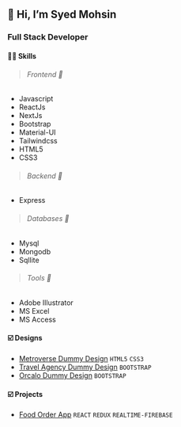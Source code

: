 ## 👋 Hi, I’m Syed Mohsin 

### **Full Stack Developer**

#### :man_technologist: Skills

> ###### Frontend  :round_pushpin: 
- Javascript
- ReactJs
- NextJs
- Bootstrap
- Material-UI
- Tailwindcss
- HTML5
- CSS3
> ###### Backend  :round_pushpin: 
- Express
> ###### Databases  :round_pushpin: 
- Mysql
- Mongodb
- Sqllite

 > ###### Tools :hammer:
 - Adobe Illustrator
 - MS Excel
 - MS Access
 
#### :ballot_box_with_check: Designs
- [Metroverse Dummy Design](https://metroverse-design.netlify.app/) `HTML5` `CSS3`
- [Travel Agency Dummy Design](https://travel-agency-design-1.netlify.app/) `BOOTSTRAP`
- [Orcalo Dummy Design](https://travel-agency-design-1.netlify.app/) `BOOTSTRAP`

#### :ballot_box_with_check: Projects
- [Food Order App](https://food-order-app-react-redux-firebase.netlify.app/) `REACT` `REDUX` `REALTIME-FIREBASE`
 
